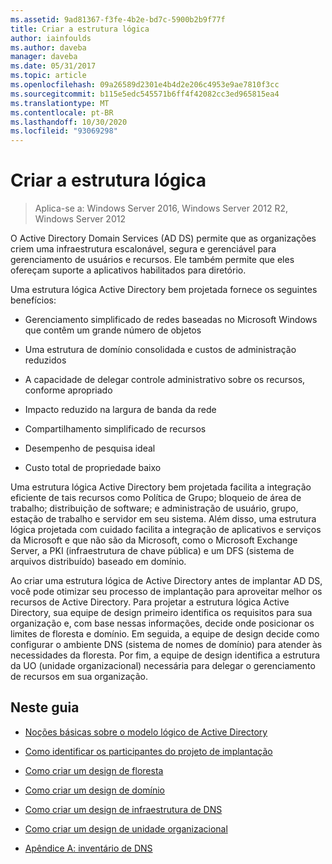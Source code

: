 ```yaml
---
ms.assetid: 9ad81367-f3fe-4b2e-bd7c-5900b2b9f77f
title: Criar a estrutura lógica
author: iainfoulds
ms.author: daveba
manager: daveba
ms.date: 05/31/2017
ms.topic: article
ms.openlocfilehash: 09a26589d2301e4b4d2e206c4953e9ae7810f3cc
ms.sourcegitcommit: b115e5edc545571b6ff4f42082cc3ed965815ea4
ms.translationtype: MT
ms.contentlocale: pt-BR
ms.lasthandoff: 10/30/2020
ms.locfileid: "93069298"
---
```

# <a name="designing-the-logical-structure"></a>Criar a estrutura lógica

>Aplica-se a: Windows Server 2016, Windows Server 2012 R2, Windows Server 2012

O Active Directory Domain Services (AD DS) permite que as organizações criem uma infraestrutura escalonável, segura e gerenciável para gerenciamento de usuários e recursos. Ele também permite que eles ofereçam suporte a aplicativos habilitados para diretório.

Uma estrutura lógica Active Directory bem projetada fornece os seguintes benefícios:

-   Gerenciamento simplificado de redes baseadas no Microsoft Windows que contêm um grande número de objetos

-   Uma estrutura de domínio consolidada e custos de administração reduzidos

-   A capacidade de delegar controle administrativo sobre os recursos, conforme apropriado

-   Impacto reduzido na largura de banda da rede

-   Compartilhamento simplificado de recursos

-   Desempenho de pesquisa ideal

-   Custo total de propriedade baixo

Uma estrutura lógica Active Directory bem projetada facilita a integração eficiente de tais recursos como Política de Grupo; bloqueio de área de trabalho; distribuição de software; e administração de usuário, grupo, estação de trabalho e servidor em seu sistema. Além disso, uma estrutura lógica projetada com cuidado facilita a integração de aplicativos e serviços da Microsoft e que não são da Microsoft, como o Microsoft Exchange Server, a PKI (infraestrutura de chave pública) e um DFS (sistema de arquivos distribuído) baseado em domínio.

Ao criar uma estrutura lógica de Active Directory antes de implantar AD DS, você pode otimizar seu processo de implantação para aproveitar melhor os recursos de Active Directory. Para projetar a estrutura lógica Active Directory, sua equipe de design primeiro identifica os requisitos para sua organização e, com base nessas informações, decide onde posicionar os limites de floresta e domínio. Em seguida, a equipe de design decide como configurar o ambiente DNS (sistema de nomes de domínio) para atender às necessidades da floresta. Por fim, a equipe de design identifica a estrutura da UO (unidade organizacional) necessária para delegar o gerenciamento de recursos em sua organização.

## <a name="in-this-guide"></a>Neste guia

-   [Noções básicas sobre o modelo lógico de Active Directory](../../ad-ds/plan/Understanding-the-Active-Directory-Logical-Model.md)

-   [Como identificar os participantes do projeto de implantação](../../ad-ds/plan/Identifying-the-Deployment-Project-Participants.md)

-   [Como criar um design de floresta](../../ad-ds/plan/Creating-a-Forest-Design.md)

-   [Como criar um design de domínio](../../ad-ds/plan/Creating-a-Domain-Design.md)

-   [Como criar um design de infraestrutura de DNS](../../ad-ds/plan/Creating-a-DNS-Infrastructure-Design.md)

-   [Como criar um design de unidade organizacional](../../ad-ds/plan/Creating-an-Organizational-Unit-Design.md)

-   [Apêndice A: inventário de DNS](../../ad-ds/plan/Appendix-A--DNS-Inventory.md)



